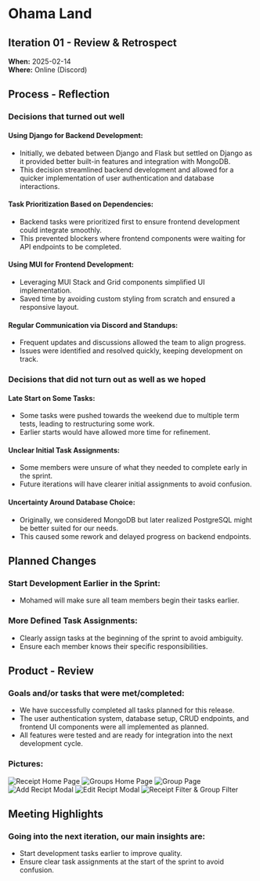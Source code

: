 # Ohama Land

## Iteration 01 - Review & Retrospect

**When:** 2025-02-14  
**Where:** Online (Discord)  

## Process - Reflection

### Decisions that turned out well

#### **Using Django for Backend Development:**
- Initially, we debated between Django and Flask but settled on Django as it provided better built-in features and integration with MongoDB.
- This decision streamlined backend development and allowed for a quicker implementation of user authentication and database interactions.

#### **Task Prioritization Based on Dependencies:**
- Backend tasks were prioritized first to ensure frontend development could integrate smoothly.
- This prevented blockers where frontend components were waiting for API endpoints to be completed.

#### **Using MUI for Frontend Development:**
- Leveraging MUI Stack and Grid components simplified UI implementation.
- Saved time by avoiding custom styling from scratch and ensured a responsive layout.

#### **Regular Communication via Discord and Standups:**
- Frequent updates and discussions allowed the team to align progress.
- Issues were identified and resolved quickly, keeping development on track.

### Decisions that did not turn out as well as we hoped

#### **Late Start on Some Tasks:**
- Some tasks were pushed towards the weekend due to multiple term tests, leading to restructuring some work.
- Earlier starts would have allowed more time for refinement.

#### **Unclear Initial Task Assignments:**
- Some members were unsure of what they needed to complete early in the sprint.
- Future iterations will have clearer initial assignments to avoid confusion.

#### **Uncertainty Around Database Choice:**
- Originally, we considered MongoDB but later realized PostgreSQL might be better suited for our needs.
- This caused some rework and delayed progress on backend endpoints.

## Planned Changes

### **Start Development Earlier in the Sprint:**
- Mohamed will make sure all team members begin their tasks earlier.

### **More Defined Task Assignments:**
- Clearly assign tasks at the beginning of the sprint to avoid ambiguity.
- Ensure each member knows their specific responsibilities.

## Product - Review

### **Goals and/or tasks that were met/completed:**
- We have successfully completed all tasks planned for this release.
- The user authentication system, database setup, CRUD endpoints, and frontend UI components were all implemented as planned.
- All features were tested and are ready for integration into the next development cycle.

### Pictures:

![Receipt Home Page](https://github.com/user-attachments/assets/5242f0fa-a611-40d5-974d-2034cc55a8bb)
![Groups Home Page](https://github.com/user-attachments/assets/5eb7768b-7176-4d03-984a-fe9f1c424b92)
![Group Page](https://github.com/user-attachments/assets/7f29bd6d-5c89-4c90-a6a2-46656ecdc3cd)
![Add Recipt Modal](https://github.com/user-attachments/assets/788e2738-66d7-4283-a0d3-58c3b60b1659)
![Edit Recipt Modal](https://github.com/user-attachments/assets/6e917a82-55b7-4e71-87e6-5de18eeeee0d)
![Receipt Filter & Group Filter](https://github.com/user-attachments/assets/cff9214e-aa12-4150-a3d3-a09fc0abb151)


## Meeting Highlights

### **Going into the next iteration, our main insights are:**
- Start development tasks earlier to improve quality.
- Ensure clear task assignments at the start of the sprint to avoid confusion.
